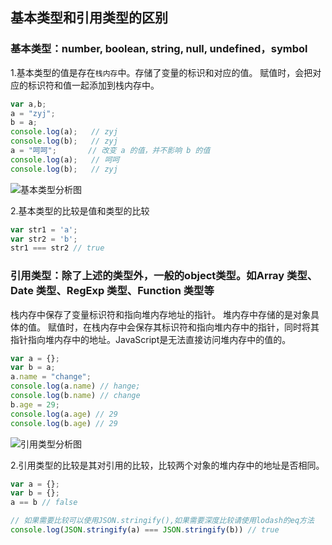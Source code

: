 ## 基本类型和引用类型的区别

### 基本类型：number, boolean, string, null, undefined，symbol
1.基本类型的值是存在`栈内存`中。存储了变量的标识和对应的值。
赋值时，会把对应的标识符和值一起添加到栈内存中。
```js
var a,b;
a = "zyj";
b = a;
console.log(a);   // zyj
console.log(b);   // zyj
a = "呵呵";       // 改变 a 的值，并不影响 b 的值
console.log(a);   // 呵呵
console.log(b);   // zyj
```
![基本类型分析图](https://raw.githubusercontent.com/kerwin-ly/Blog/master/assets/imgs/basic-type.png)

2.基本类型的比较是值和类型的比较
```js
var str1 = 'a';
var str2 = 'b';
str1 === str2 // true
```

### 引用类型：除了上述的类型外，一般的object类型。如Array 类型、Date 类型、RegExp 类型、Function 类型等
栈内存中保存了变量标识符和指向堆内存地址的指针。
堆内存中存储的是对象具体的值。
赋值时，在栈内存中会保存其标识符和指向堆内存中的指针，同时将其指针指向堆内存中的地址。JavaScript是无法直接访问堆内存中的值的。
```js
var a = {};
var b = a;
a.name = "change";
console.log(a.name) // hange;
console.log(b.name) // change
b.age = 29;
console.log(a.age) // 29
console.log(b.age) // 29
```
![引用类型分析图](https://raw.githubusercontent.com/kerwin-ly/Blog/master/assets/imgs/object-type.png)

2.引用类型的比较是其对引用的比较，比较两个对象的堆内存中的地址是否相同。
```js
var a = {};
var b = {};
a == b // false

// 如果需要比较可以使用JSON.stringify(),如果需要深度比较请使用lodash的eq方法
console.log(JSON.stringify(a) === JSON.stringify(b)) // true
```
